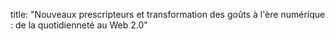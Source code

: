 title: "Nouveaux prescripteurs et transformation des goûts à l'ère numérique : de la quotidienneté au Web 2.0"